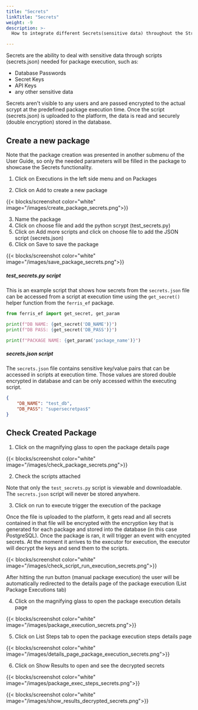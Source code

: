 ```yaml
---
title: "Secrets"
linkTitle: "Secrets"
weight: -9
description: >-
  How to integrate different Secrets(sensitive data) throughout the StreamZero Platform.

---
```


Secrets are the ability to deal with sensitive data through scripts (secrets.json) needed for package execution, such as:

- Database Passwords 
- Secret Keys 
- API Keys
- any other sensitive data

Secrets aren't visible to any users and are passed encrypted to the actual scrypt at the predefined package execution time. Once the script (secrets.json) is uploaded to the platform, the data is read and securely (double encryption) stored in the database. 

## Create a new package

Note that the package creation was presented in another submenu of the User Guide, so only the needed parameters will be filled in the package to showcase the Secrets functionality.

1. Click on Executions in the left side menu and on Packages

2. Click on Add to create a new package

{{< blocks/screenshot color="white" image="/images/create_package_secrets.png">}}

3. Name the package
4. Click on choose file and add the python scrypt (test_secrets.py)
5. Click on Add more scripts and click on choose file to add the JSON script (secrets.json)
6. Click on Save to save the package

{{< blocks/screenshot color="white" image="/images/save_package_secrets.png">}}

##### test_secrets.py script

This is an example script that shows how secrets from the `secrets.json` file can be accessed from a script at execution time using the `get_secret()` helper function from the `ferris_ef` package.

```python
from ferris_ef import get_secret, get_param

print(f"DB NAME: {get_secret('DB_NAME')}")
print(f"DB PASS: {get_secret('DB_PASS')}")

print(f"PACKAGE NAME: {get_param('package_name')}")
```

##### secrets.json script

The `secrets.json` file contains sensitive key/value pairs that can be accessed in scripts at execution time. Those values are stored double encrypted in database and can be only accessed within the executing script.

```json
{
    "DB_NAME": "test_db",
    "DB_PASS": "supersecretpas$"
}
```

## Check Created Package

1. Click on the magnifying glass to open the package details page

{{< blocks/screenshot color="white" image="/images/check_package_secrets.png">}}

2. Check the scripts attached

Note that only the `test_secrets.py` script is viewable and downloadable. The `secrets.json` script will never be stored anywhere. 

3. Click on run to execute trigger the execution of the package

Once the file is uploaded to the platform, it gets read and all secrets contained in that file will be encrypted with the encryption key that is generated for each package and stored into the database (in this case PostgreSQL). Once the package is ran, it will trigger an event with encypted secrets. At the moment it arrives to the executor for execution, the executor will decrypt the keys and send them to the scripts.

{{< blocks/screenshot color="white" image="/images/check_script_run_execution_secrets.png">}}

After hitting the run button (manual package execution) the user will be automatically redirected to the details page of the package execution (List Package Executions tab)

4. Click on the magnifying glass to open the package execution details page

{{< blocks/screenshot color="white" image="/images/package_execution_secrets.png">}}

5. Click on List Steps tab to open the package execution steps details page

{{< blocks/screenshot color="white" image="/images/details_page_package_execution_secrets.png">}}

6. Click on Show Results to open and see the decrypted secrets

{{< blocks/screenshot color="white" image="/images/package_exec_steps_secrets.png">}}

{{< blocks/screenshot color="white" image="/images/show_results_decrypted_secrets.png">}}